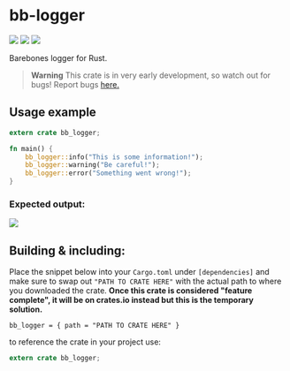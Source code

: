 # bb-logger
![](https://badgen.net/github/checks/luxzi/bb-logger/) ![](https://badgen.net/github/last-commit/luxzi/bb-logger) ![](https://badgen.net/github/stars/luxzi/bb-logger)

Barebones logger for Rust.

> **Warning**  This crate is in very early development, so watch out for bugs! Report bugs [here.](https://github.com/Luxzi/bb-logger/issues)

## Usage example

```rust
extern crate bb_logger;

fn main() {
    bb_logger::info("This is some information!");
    bb_logger::warning("Be careful!");
    bb_logger::error("Something went wrong!");
}

```

### Expected output:

![](https://i.imgur.com/a8A9tEu.png)

## Building & including:

Place the snippet below into your `Cargo.toml` under `[dependencies]` and make sure to swap out `"PATH TO CRATE HERE"` with the actual path to where you downloaded the crate. <b>Once this crate is considered "feature complete", it will be on crates.io instead but this is the temporary solution.</b>

```
bb_logger = { path = "PATH TO CRATE HERE" }
```

to reference the crate in your project use:

```rust
extern crate bb_logger;
```
